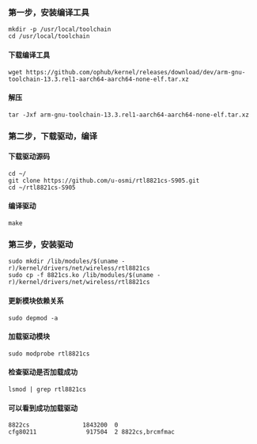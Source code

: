 ### 第一步，安装编译工具
```
mkdir -p /usr/local/toolchain  
cd /usr/local/toolchain
```
#### 下载编译工具
```
wget https://github.com/ophub/kernel/releases/download/dev/arm-gnu-toolchain-13.3.rel1-aarch64-aarch64-none-elf.tar.xz
```
#### 解压
```
tar -Jxf arm-gnu-toolchain-13.3.rel1-aarch64-aarch64-none-elf.tar.xz
```
### 第二步，下载驱动，编译
#### 下载驱动源码
```
cd ~/  
git clone https://github.com/u-osmi/rtl8821cs-S905.git  
cd ~/rtl8821cs-S905
```
#### 编译驱动
```
make
```

### 第三步，安装驱动
```
sudo mkdir /lib/modules/$(uname -r)/kernel/drivers/net/wireless/rtl8821cs  
sudo cp -f 8821cs.ko /lib/modules/$(uname -r)/kernel/drivers/net/wireless/rtl8821cs
```
#### 更新模块依赖关系
```
sudo depmod -a
```
#### 加载驱动模块
```
sudo modprobe rtl8821cs
```
#### 检查驱动是否加载成功
```
lsmod | grep rtl8821cs
```
#### 可以看到成功加载驱动  
```
8822cs               1843200  0  
cfg80211              917504  2 8822cs,brcmfmac
```
